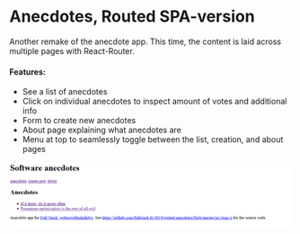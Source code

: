 # Anecdotes, Routed SPA-version

Another remake of the anecdote app. This time, the content is laid across multiple pages with React-Router.

#### Features:
* See a list of anecdotes
* Click on individual anecdotes to inspect amount of votes and additional info
* Form to create new anecdotes
* About page explaining what anecdotes are
* Menu at top to seamlessly toggle between the list, creation, and about pages

![](anecdotes.png)